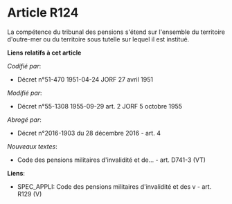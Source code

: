 # Article R124

La compétence du tribunal des pensions s'étend sur l'ensemble du territoire d'outre-mer ou du territoire sous tutelle sur
lequel il est institué.

**Liens relatifs à cet article**

_Codifié par_:

  - Décret n°51-470 1951-04-24 JORF 27 avril 1951

_Modifié par_:

  - Décret n°55-1308 1955-09-29 art. 2 JORF 5 octobre 1955

_Abrogé par_:

  - Décret n°2016-1903 du 28 décembre 2016 - art. 4

_Nouveaux textes_:

  - Code des pensions militaires d'invalidité et de... - art. D741-3 (VT)

**Liens**:

  - SPEC_APPLI: Code des pensions militaires d'invalidité et des v - art. R129 (V)
